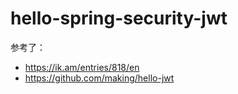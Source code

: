 # hello-spring-security-jwt

参考了：

- <https://ik.am/entries/818/en>
- <https://github.com/making/hello-jwt>
